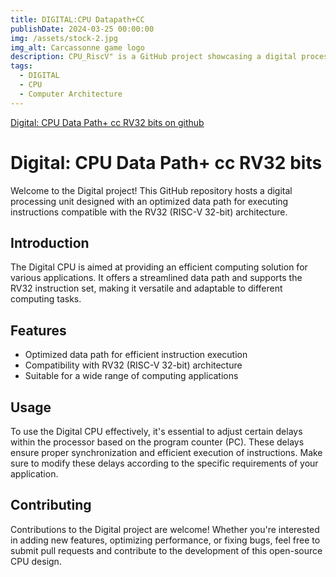 ```yaml
---
title: DIGITAL:CPU Datapath+CC
publishDate: 2024-03-25 00:00:00
img: /assets/stock-2.jpg
img_alt: Carcassonne game logo
description: CPU_RiscV" is a GitHub project showcasing a digital processing unit featuring an optimized data path
tags:
  - DIGITAL 
  - CPU
  - Computer Architecture
---
```

[Digital: CPU Data Path+ cc RV32 bits on github](https://github.com/assalasArab)
# Digital: CPU Data Path+ cc RV32 bits

Welcome to the Digital project! This GitHub repository hosts a digital processing unit designed with an optimized data path for executing instructions compatible with the RV32 (RISC-V 32-bit) architecture.

## Introduction
The Digital CPU is aimed at providing an efficient computing solution for various applications. It offers a streamlined data path and supports the RV32 instruction set, making it versatile and adaptable to different computing tasks.

## Features
- Optimized data path for efficient instruction execution
- Compatibility with RV32 (RISC-V 32-bit) architecture
- Suitable for a wide range of computing applications

## Usage
To use the Digital CPU effectively, it's essential to adjust certain delays within the processor based on the program counter (PC). These delays ensure proper synchronization and efficient execution of instructions. Make sure to modify these delays according to the specific requirements of your application.

## Contributing
Contributions to the Digital project are welcome! Whether you're interested in adding new features, optimizing performance, or fixing bugs, feel free to submit pull requests and contribute to the development of this open-source CPU design.
